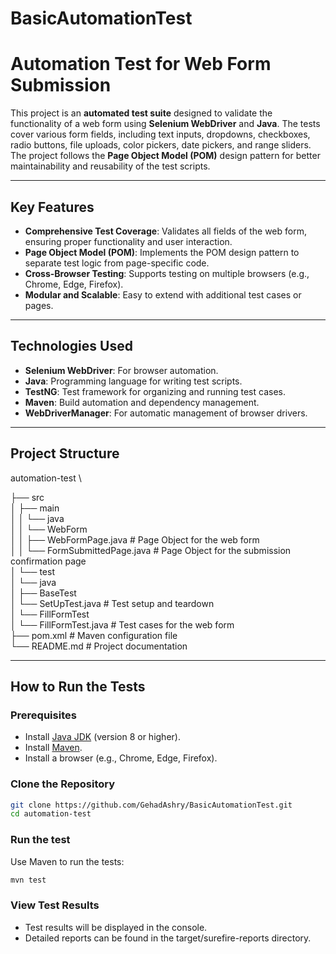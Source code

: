 # BasicAutomationTest

# Automation Test for Web Form Submission

This project is an **automated test suite** designed to validate the functionality of a web form using **Selenium WebDriver** and **Java**. The tests cover various form fields, including text inputs, dropdowns, checkboxes, radio buttons, file uploads, color pickers, date pickers, and range sliders. The project follows the **Page Object Model (POM)** design pattern for better maintainability and reusability of the test scripts.

---

## Key Features

- **Comprehensive Test Coverage**: Validates all fields of the web form, ensuring proper functionality and user interaction.
- **Page Object Model (POM)**: Implements the POM design pattern to separate test logic from page-specific code.
- **Cross-Browser Testing**: Supports testing on multiple browsers (e.g., Chrome, Edge, Firefox).
- **Modular and Scalable**: Easy to extend with additional test cases or pages.

---

## Technologies Used

- **Selenium WebDriver**: For browser automation.
- **Java**: Programming language for writing test scripts.
- **TestNG**: Test framework for organizing and running test cases.
- **Maven**: Build automation and dependency management.
- **WebDriverManager**: For automatic management of browser drivers.

---

## Project Structure
automation-test \

├── src \
│ ├── main \
│ │ └── java \
│ │ └── WebForm \
│ │ ├── WebFormPage.java # Page Object for the web form \
│ │ └── FormSubmittedPage.java # Page Object for the submission confirmation page \
│ └── test \
│ └── java \
│ ├── BaseTest \
│ └── SetUpTest.java # Test setup and teardown \
│ └── FillFormTest \
│ └── FillFormTest.java # Test cases for the web form \
├── pom.xml # Maven configuration file \
└── README.md # Project documentation


---

## How to Run the Tests

### Prerequisites

- Install [Java JDK](https://www.oracle.com/java/technologies/javase-downloads.html) (version 8 or higher).
- Install [Maven](https://maven.apache.org/download.cgi).
- Install a browser (e.g., Chrome, Edge, Firefox).

### Clone the Repository

```bash
git clone https://github.com/GehadAshry/BasicAutomationTest.git
cd automation-test
```

### Run the test

Use Maven to run the tests:

```bash
mvn test
```

### View Test Results

* Test results will be displayed in the console.
* Detailed reports can be found in the target/surefire-reports directory.
